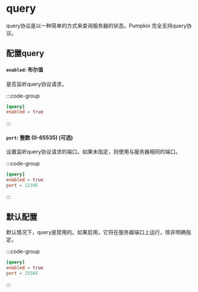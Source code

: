 # query
query协议是以一种简单的方式来查询服务器的状态。Pumpkin 完全支持query协议。

## 配置query

#### `enabled`: 布尔值
是否监听query协议请求。

:::code-group
```toml [features.toml] {2}
[query]
enabled = true
```
:::

#### `port`: 整数 (0-65535) (可选)
设置监听query协议请求的端口。如果未指定，则使用与服务器相同的端口。

:::code-group
```toml [features.toml] {3}
[query]
enabled = true
port = 12345
```
:::

## 默认配置
默认情况下，query是禁用的。如果启用，它将在服务器端口上运行，除非明确指定。

:::code-group
```toml [features.toml]
[query]
enabled = true
port = 25565
```
:::

